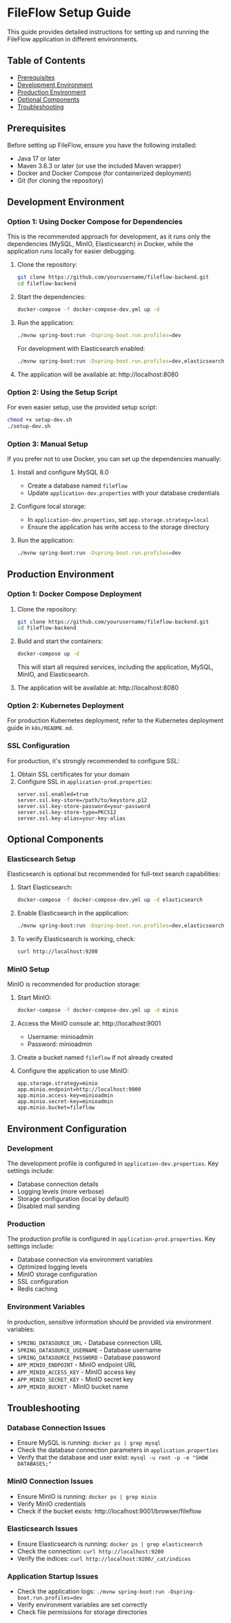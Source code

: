 # FileFlow Setup Guide

This guide provides detailed instructions for setting up and running the FileFlow application in different environments.

## Table of Contents

- [Prerequisites](#prerequisites)
- [Development Environment](#development-environment)
- [Production Environment](#production-environment)
- [Optional Components](#optional-components)
- [Troubleshooting](#troubleshooting)

## Prerequisites

Before setting up FileFlow, ensure you have the following installed:

- Java 17 or later
- Maven 3.6.3 or later (or use the included Maven wrapper)
- Docker and Docker Compose (for containerized deployment)
- Git (for cloning the repository)

## Development Environment

### Option 1: Using Docker Compose for Dependencies

This is the recommended approach for development, as it runs only the dependencies (MySQL, MinIO, Elasticsearch) in Docker, while the application runs locally for easier debugging.

1. Clone the repository:
   ```bash
   git clone https://github.com/yourusername/fileflow-backend.git
   cd fileflow-backend
   ```

2. Start the dependencies:
   ```bash
   docker-compose -f docker-compose-dev.yml up -d
   ```

3. Run the application:
   ```bash
   ./mvnw spring-boot:run -Dspring-boot.run.profiles=dev
   ```

   For development with Elasticsearch enabled:
   ```bash
   ./mvnw spring-boot:run -Dspring-boot.run.profiles=dev,elasticsearch
   ```

4. The application will be available at: http://localhost:8080

### Option 2: Using the Setup Script

For even easier setup, use the provided setup script:

```bash
chmod +x setup-dev.sh
./setup-dev.sh
```

### Option 3: Manual Setup

If you prefer not to use Docker, you can set up the dependencies manually:

1. Install and configure MySQL 8.0
    - Create a database named `fileflow`
    - Update `application-dev.properties` with your database credentials

2. Configure local storage:
    - In `application-dev.properties`, set `app.storage.strategy=local`
    - Ensure the application has write access to the storage directory

3. Run the application:
   ```bash
   ./mvnw spring-boot:run -Dspring-boot.run.profiles=dev
   ```

## Production Environment

### Option 1: Docker Compose Deployment

1. Clone the repository:
   ```bash
   git clone https://github.com/yourusername/fileflow-backend.git
   cd fileflow-backend
   ```

2. Build and start the containers:
   ```bash
   docker-compose up -d
   ```

   This will start all required services, including the application, MySQL, MinIO, and Elasticsearch.

3. The application will be available at: http://localhost:8080

### Option 2: Kubernetes Deployment

For production Kubernetes deployment, refer to the Kubernetes deployment guide in `k8s/README.md`.

### SSL Configuration

For production, it's strongly recommended to configure SSL:

1. Obtain SSL certificates for your domain
2. Configure SSL in `application-prod.properties`:
   ```properties
   server.ssl.enabled=true
   server.ssl.key-store=/path/to/keystore.p12
   server.ssl.key-store-password=your-password
   server.ssl.key-store-type=PKCS12
   server.ssl.key-alias=your-key-alias
   ```

## Optional Components

### Elasticsearch Setup

Elasticsearch is optional but recommended for full-text search capabilities:

1. Start Elasticsearch:
   ```bash
   docker-compose -f docker-compose-dev.yml up -d elasticsearch
   ```

2. Enable Elasticsearch in the application:
   ```bash
   ./mvnw spring-boot:run -Dspring-boot.run.profiles=dev,elasticsearch
   ```

3. To verify Elasticsearch is working, check:
   ```bash
   curl http://localhost:9200
   ```

### MinIO Setup

MinIO is recommended for production storage:

1. Start MinIO:
   ```bash
   docker-compose -f docker-compose-dev.yml up -d minio
   ```

2. Access the MinIO console at: http://localhost:9001
    - Username: minioadmin
    - Password: minioadmin

3. Create a bucket named `fileflow` if not already created

4. Configure the application to use MinIO:
   ```properties
   app.storage.strategy=minio
   app.minio.endpoint=http://localhost:9000
   app.minio.access-key=minioadmin
   app.minio.secret-key=minioadmin
   app.minio.bucket=fileflow
   ```

## Environment Configuration

### Development

The development profile is configured in `application-dev.properties`. Key settings include:

- Database connection details
- Logging levels (more verbose)
- Storage configuration (local by default)
- Disabled mail sending

### Production

The production profile is configured in `application-prod.properties`. Key settings include:

- Database connection via environment variables
- Optimized logging levels
- MinIO storage configuration
- SSL configuration
- Redis caching

### Environment Variables

In production, sensitive information should be provided via environment variables:

- `SPRING_DATASOURCE_URL` - Database connection URL
- `SPRING_DATASOURCE_USERNAME` - Database username
- `SPRING_DATASOURCE_PASSWORD` - Database password
- `APP_MINIO_ENDPOINT` - MinIO endpoint URL
- `APP_MINIO_ACCESS_KEY` - MinIO access key
- `APP_MINIO_SECRET_KEY` - MinIO secret key
- `APP_MINIO_BUCKET` - MinIO bucket name

## Troubleshooting

### Database Connection Issues

- Ensure MySQL is running: `docker ps | grep mysql`
- Check the database connection parameters in `application.properties`
- Verify that the database and user exist: `mysql -u root -p -e "SHOW DATABASES;"`

### MinIO Connection Issues

- Ensure MinIO is running: `docker ps | grep minio`
- Verify MinIO credentials
- Check if the bucket exists: http://localhost:9001/browser/fileflow

### Elasticsearch Issues

- Ensure Elasticsearch is running: `docker ps | grep elasticsearch`
- Check the connection: `curl http://localhost:9200`
- Verify the indices: `curl http://localhost:9200/_cat/indices`

### Application Startup Issues

- Check the application logs: `./mvnw spring-boot:run -Dspring-boot.run.profiles=dev`
- Verify environment variables are set correctly
- Check file permissions for storage directories
